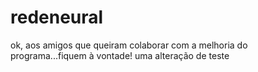 # redeneural
ok, aos amigos que queiram colaborar com a melhoria do programa...fiquem à vontade!
uma alteração de teste
